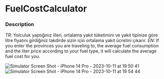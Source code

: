 # FuelCostCalculator
### **Description**

*TR*: Yolculuk yaptığınız illeri, ortalama yakıt tüketimini ve yakıt tipinize göre litre fiyatını girdiğiniz takdirde sizin için ortalama yakıt ücretini çıkarır. 
*EN:* If you enter the provinces you are traveling to, the average fuel consumption and the liter price according to your fuel type, it will calculate the average fuel cost for you.

![Simulator Screen Shot - iPhone 14 Pro - 2023-10-11 at 19 50 41](https://github.com/brncn/FuelCostCalculator/assets/103958395/1ea8716e-6377-4b87-a213-b58604497993)
![Simulator Screen Shot - iPhone 14 Pro - 2023-10-11 at 19 54 44](https://github.com/brncn/FuelCostCalculator/assets/103958395/b710ed15-1aa2-44bd-aab8-610865cdffea)

